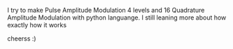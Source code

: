 I try to make Pulse Amplitude Modulation 4 levels and 16 Quadrature Amplitude Modulation with python languange. I still leaning more about how exactly how it works 

cheerss :)
